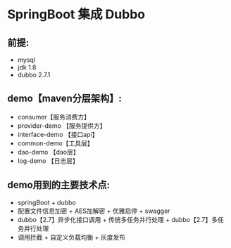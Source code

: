 # SpringBoot 集成 Dubbo

## 前提:
+ mysql
+ jdk 1.8
+ dubbo 2.7.1

## demo【maven分层架构】:
- consumer【服务消费方】
- provider-demo 【服务提供方】
- interface-demo 【接口api】
- common-demo【工具层】
- dao-demo 【dao层】
- log-demo 【日志层】

## demo用到的主要技术点:
+ springBoot + dubbo 
+ 配置文件信息加密 + AES加解密 + 优雅启停 + swagger
+ dubbo【2.7】异步化接口调用 + 传统多任务并行处理 + dubbo【2.7】多任务并行处理 
+ 调用拦截 + 自定义负载均衡 + 灰度发布

